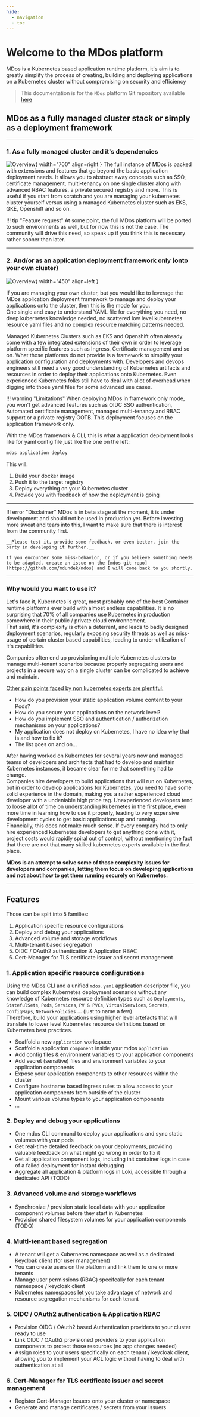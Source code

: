 ```yaml
---
hide:
  - navigation
  - toc
---
```


# Welcome to the MDos platform

MDos is a Kubernetes based application runtime platform, it's aim is to greatly simplify the process of creating, building and deploying applications on a Kubernetes cluster without compromising on security and efficiency

> This documentation is for the `MDos` platform Git repository available [here](https://github.com/mdundek/mdos)

## MDos as a fully managed cluster stack or simply as a deployment framework

---

### 1. As a fully managed cluster and it's dependencies


![Overview](/mdos/img/overview.png){ width="700" align=right }
The full instance of MDos is packed with extensions and features that go beyond the basic application deployment needs. It allows you to abstract away concepts such as SSO, certificate management, multi-tenancy on one single cluster along with advanced RBAC features, a private secured registry and more. This is useful if you start from scratch and you are managing your kubernetes cluster yourself versus using a managed Kubernetes cluster such as EKS, GKE, Openshift and so on.  

!!! tip "Feature request"
    At some point, the full MDos platform will be ported to such environments as well, but for now this is not the case. The community will drive this need, so speak up if you think this is necessary rather sooner than later.

---

### 2. And/or as an application deployment framework only (onto your own cluster)

![Overview](/mdos/img/mdosyaml.png){ width="450" align=left }  

If you are managing your own cluster, but you would like to leverage the MDos application deployment framework to manage and deploy your applications onto the cluster, then this is the mode for you.  
One single and easy to understand YAML file for everything you need, no deep kubernetes knowledge needed, no scattered low level kubernetes resource yaml files and no complex resource matching patterns needed.  

Managed Kubernetes Clusters such as EKS and Openshift often already come with a few integrated extensions of their own in order to leverage platform specific features such as Ingress, Certificate management and so on. What those platforms do not provide is a framework to simplify your application configuration and deployments with. Developers and devops engineers still need a very good understanding of Kubernetes artifacts and resources in order to deploy their applications onto Kubernetes. Even experienced Kubernetes folks still have to deal with allot of overhead when digging into those yaml files for some advanced use cases.  

!!! warning "Limitations"
    When deploying MDos in framework only mode, you won't get advanced features such as OIDC SSO authentication, Automated certificate management, managed multi-tenancy and RBAC support or a private registry OOTB. This deployment focuses on the application framework only.

With the MDos framework & CLI, this is what a application deployment looks like for yaml config file just like the one on the left:

```sh
mdos application deploy
```  

This will:

1. Build your docker image
2. Push it to the target registry
3. Deploy everything on your Kubernetes cluster
4. Provide you with feedback of how the deployment is going

---

!!! error "Disclaimer"
    MDos is in beta stage at the moment, it is under development and should not be used in production yet. Before investing more sweat and tears into this, I want to make sure that there is interest from the community first.  
    
    __Please test it, provide some feedback, or even better, join the party in developing it further.__

    If you encounter some miss-behavior, or if you believe something needs to be adapted, create an issue on the [mdos git repo](https://github.com/mdundek/mdos) and I will come back to you shortly.

---

### Why would you want to use it?

Let's face it, Kubernetes is great, most probably one of the best Container runtime platforms ever build with almost endless capabilities. It is no surprising that 70% of all companies use Kubernetes in production somewhere in their public / private cloud environnement.  
That said, it's complexity is often a deterrent, and leads to badly designed deployment scenarios, regularly exposing security threats as well as miss-usage of certain cluster based capabilities, leading to under-utilization of it's capabilities.  

Companies often end up provisioning multiple Kubernetes clusters to manage multi-tenant scenarios because properly segregating users and projects in a secure way on a single cluster can be complicated to achieve and maintain.  

<ins>Other pain points faced by non kubernetes experts are plentiful:</ins>

* How do you provision your static application volume content to your Pods?
* How do you secure your applications on the network level?
* How do you implement SSO and authentication / authorization mechanisms on your applications?
* My application does not deploy on Kubernetes, I have no idea why that is and how to fix it?
* The list goes on and on...  

After having worked on Kubernetes for several years now and managed teams of developers and architects that had to develop and maintain Kubernetes instances, it became clear for me that something had to change.  
Companies hire developers to build applications that will run on Kubernetes, but in order to develop applications for Kubernetes, you need to have some solid experience in the domain, making you a rather experienced cloud developer with a undeniable high price tag. Unexperienced developers tend to loose allot of time on understanding Kubernetes in the first place, even more time in learning how to use it properly, leading to very expensive development cycles to get basic applications up and running.  
Financially, this does not make much sense. If every company had to only hire experienced kubernetes developers to get anything done with it, project costs would rapidly spiral out of control, without mentioning the fact that there are not that many skilled kubernetes experts available in the first place.  

**MDos is an attempt to solve some of those complexity issues for developers and companies, letting them focus on developing applications and not about how to get them running securely on Kubernetes.**

---

## Features

Those can be split into 5 families:

1. Application specific resource configurations
2. Deploy and debug your applications
3. Advanced volume and storage workflows
4. Multi-tenant based segregation
5. OIDC / OAuth2 authentication & Application RBAC
6. Cert-Manager for TLS certificate issuer and secret management

### 1. Application specific resource configurations

Using the MDos CLI and a unified `mdos.yaml` application descriptor file, you can build complex Kubernetes deployment scenarios without any knowledge of Kubernetes resource definition types such as `Deployments`, `StatefulSets`, `Pods`, `Services`, `PV & PVCs`, `VirtualServices`, `Secrets`, `ConfigMaps`, `NetworkPolicies` ... (just to name a few)  
Therefore, build your applications using higher level artefacts that will translate to lower level Kubernetes resource definitions based on Kubernetes best practices.  

* Scaffold a new `application` workspace
* Scaffold a application `component` inside your mdos `application`
* Add config files & environment variables to your application components
* Add secret (sensitive) files and environment variables to your application components
* Expose your application components to other resources within the cluster 
* Configure hostname based ingress rules to allow access to your application components from outside of the cluster
* Mount various volume types to your application components
* ...

### 2. Deploy and debug your applications

* One mdos CLI command to deploy your applications and sync static volumes with your pods
* Get real-time detailed feedback on your deployments, providing valuable feedback on what might go wrong in order to fix it
* Get all application component logs, including init container logs in case of a failed deployment for instant debugging
* Aggregate all application & platform logs in Loki, accessible through a dedicated API (TODO)

### 3. Advanced volume and storage workflows

* Synchronize / provision static local data with your application component volumes before they start in Kubernetes
* Provision shared filesystem volumes for your application components (TODO)

### 4. Multi-tenant based segregation

* A tenant will get a Kubernetes namespace as well as a dedicated Keycloak client (for user management)
* You can create users on the platform and link them to one or more tenants
* Manage user permissions (RBAC) specifcally for each tenant namespace / keycloak client 
* Kubernetes namespaces let you take advantage of network and resource segregation mechanisms for each tenant

### 5. OIDC / OAuth2 authentication & Application RBAC

* Provision OIDC / OAuth2 based Authentication providers to your cluster ready to use
* Link OIDC / OAuth2 provisioned providers to your application components to protect those resources (no app changes needed)
* Assign roles to your users specifically on each tenant / keycloak client, allowing you to implement your ACL logic without having to deal with authentication at all

### 6. Cert-Manager for TLS certificate issuer and secret management

* Register Cert-Manager Issuers onto your cluster or namespace
* Generate and manage certificates / secrets from your Issuers